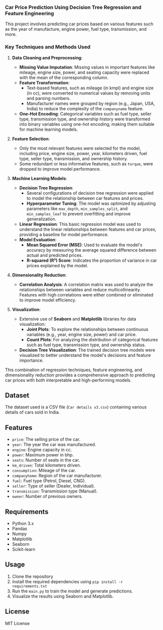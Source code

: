 ### Car Price Prediction Using Decision Tree Regression and Feature Engineering

This project involves predicting car prices based on various features such as the year of manufacture, engine power, fuel type, transmission, and more.

### Key Techniques and Methods Used

1. **Data Cleaning and Preprocessing**:
    - **Missing Value Imputation**: Missing values in important features like mileage, engine size, power, and seating capacity were replaced with the mean of the corresponding column.
    - **Feature Transformation**: 
        - Text-based features, such as mileage (in kmpl) and engine size (in cc), were converted to numerical values by removing units and parsing numbers.
        - Manufacturer names were grouped by region (e.g., Japan, USA, India) to reduce the complexity of the `companyname` feature.
    - **One-Hot Encoding**: Categorical variables such as fuel type, seller type, transmission type, and ownership history were transformed into binary variables using one-hot encoding, making them suitable for machine learning models.

2. **Feature Selection**:
    - Only the most relevant features were selected for the model, including price, engine size, power, year, kilometers driven, fuel type, seller type, transmission, and ownership history.
    - Some redundant or less informative features, such as `torque`, were dropped to improve model performance.

3. **Machine Learning Models**:
    - **Decision Tree Regression**:
        - Several configurations of decision tree regression were applied to model the relationship between car features and prices.
        - **Hyperparameter Tuning**: The model was optimized by adjusting parameters like `max_depth`, `min_samples_split`, and `min_samples_leaf` to prevent overfitting and improve generalization.
    - **Linear Regression**: This basic regression model was used to understand the linear relationships between features and car prices, providing a baseline for model performance.
    - **Model Evaluation**:
        - **Mean Squared Error (MSE)**: Used to evaluate the model's accuracy by measuring the average squared difference between actual and predicted prices.
        - **R-squared (R²) Score**: Indicates the proportion of variance in car prices explained by the model.
    
4. **Dimensionality Reduction**:
    - **Correlation Analysis**: A correlation matrix was used to analyze the relationships between variables and reduce multicollinearity. Features with high correlations were either combined or eliminated to improve model efficiency.

5. **Visualization**:
    - Extensive use of **Seaborn** and **Matplotlib** libraries for data visualization:
        - **Joint Plots**: To explore the relationships between continuous variables (e.g., year, engine size, power) and car price.
        - **Count Plots**: For analyzing the distribution of categorical features such as fuel type, transmission type, and ownership status.
    - **Decision Tree Visualization**: The trained decision tree models were visualized to better understand the model's decisions and feature importance.

This combination of regression techniques, feature engineering, and dimensionality reduction provides a comprehensive approach to predicting car prices with both interpretable and high-performing models.
## Dataset
The dataset used is a CSV file (`Car details v3.csv`) containing various details of cars sold in India.

## Features
- `price`: The selling price of the car.
- `year`: The year the car was manufactured.
- `engine`: Engine capacity in cc.
- `power`: Maximum power in bhp.
- `seats`: Number of seats in the car.
- `km_driven`: Total kilometers driven.
- `consumption`: Mileage of the car.
- `companyhome`: Region of the car manufacturer.
- `fuel`: Fuel type (Petrol, Diesel, CNG).
- `seller`: Type of seller (Dealer, Individual).
- `transmission`: Transmission type (Manual).
- `owner`: Number of previous owners.

## Requirements
- Python 3.x
- Pandas
- Numpy
- Matplotlib
- Seaborn
- Scikit-learn

## Usage
1. Clone the repository
2. Install the required dependencies using `pip install -r requirements.txt`
3. Run the `main.py` to train the model and generate predictions.
4. Visualize the results using Seaborn and Matplotlib.

## License
MIT License
